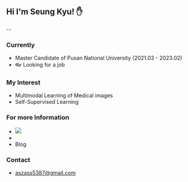 ## Hi I'm Seung Kyu! ✋
--


### Currently
- Master Candidate of Pusan National University (2021.03 - 2023.02)
- 👓 Looking for a job 


### My Interest
- Multimodal Learning of Medical images 
- Self-Supervised Learning

### For more Information
- <a href="https://velog.io/@seondal"><img src="https://img.shields.io/badge/Velog-3DDC84?style=flat-square&logo=Blogger&logoColor=white"/></a>
- <a href="https://github.com/BanDoong"><img src=""></a>
- Blog

### Contact
- aszass5387@gmail.com


<!--
**BanDoong/BanDoong** is a ✨ _special_ ✨ repository because its `README.md` (this file) appears on your GitHub profile.

Here are some ideas to get you started:


- 💬 Ask me about ...
- 📫 How to reach me: ...
- 😄 Pronouns: ...
- ⚡ Fun fact: ...
-->
